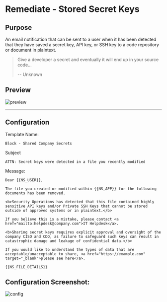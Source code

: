 # Remediate - Stored Secret Keys
## Purpose
An email notification that can be sent to a user when it has been detected that they have saved a secret key, API key, or SSH key to a code repository or document in plaintext.

> Give a developer a secret and eventually it will end up in your source code...
> 
> -- Unknown

## Preview
![preview](https://i.imgur.com/VitTcci.png)

---

## Configuration
Template Name:
```
Block - Shared Company Secrets
```

Subject
```
ATTN: Secret keys were detected in a file you recently modified
```

Message:
```
Dear {{NS_USER}},

The file you created or modified within {{NS_APP}} for the following documents has been removed.

<b>Security Operations has detected that this file contained highly sensitive API keys and/or Private SSH Keys that cannot be stored outside of approved systems or in plaintext.</b>

If you believe this is a mistake, please contact <a href="mailto:helpdesk@company.com">IT Helpdesk</a>.

<b>Sharing secret keys requires explicit approval and oversight of the company CISO and CDO, as failure to safeguard such keys can result in catastrophic damage and leakage of confidential data.</b>

If you would like to understand the types of data that are acceptable/unacceptable to share, <a href="https://example.com" target="_blank">please see here</a>.

{{NS_FILE_DETAILS}}
```

## Configuration Screenshot:
![config](https://i.imgur.com/GWplsZn.png)
